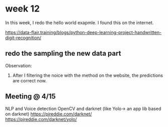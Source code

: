 # week 12

In this week, I redo the hello world exapmle. I found this on the internet.

<https://data-flair.training/blogs/python-deep-learning-project-handwritten-digit-recognition/>

## redo the sampling the new data part

Observation:

1. After I filtering the noice with the method on the website, the predictions are correct now.

## Meeting @ 4/15

NLP and Voice detection
OpenCV and darknet (like Yolo-> an app lib based on darknet)
<https://pjreddie.com/darknet/>
<https://pjreddie.com/darknet/yolo/>
